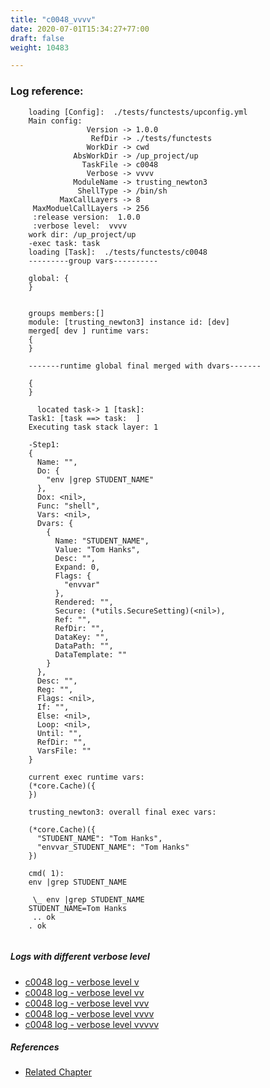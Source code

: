 ```yaml
---
title: "c0048_vvvv"
date: 2020-07-01T15:34:27+77:00
draft: false
weight: 10483

---
```


### Log reference: <no value>

```
    loading [Config]:  ./tests/functests/upconfig.yml
    Main config:
                 Version -> 1.0.0
                  RefDir -> ./tests/functests
                 WorkDir -> cwd
              AbsWorkDir -> /up_project/up
                TaskFile -> c0048
                 Verbose -> vvvv
              ModuleName -> trusting_newton3
               ShellType -> /bin/sh
           MaxCallLayers -> 8
     MaxModuelCallLayers -> 256
     :release version:  1.0.0
     :verbose level:  vvvv
    work dir: /up_project/up
    -exec task: task
    loading [Task]:  ./tests/functests/c0048
    ---------group vars----------
    
    global: {
    }
    
    
    groups members:[]
    module: [trusting_newton3] instance id: [dev]
    merged[ dev ] runtime vars:
    {
    }
    
    -------runtime global final merged with dvars-------
    
    {
    }
    
      located task-> 1 [task]: 
    Task1: [task ==> task:  ]
    Executing task stack layer: 1
    
    -Step1:
    {
      Name: "",
      Do: {
        "env |grep STUDENT_NAME"
      },
      Dox: <nil>,
      Func: "shell",
      Vars: <nil>,
      Dvars: {
        {
          Name: "STUDENT_NAME",
          Value: "Tom Hanks",
          Desc: "",
          Expand: 0,
          Flags: {
            "envvar"
          },
          Rendered: "",
          Secure: (*utils.SecureSetting)(<nil>),
          Ref: "",
          RefDir: "",
          DataKey: "",
          DataPath: "",
          DataTemplate: ""
        }
      },
      Desc: "",
      Reg: "",
      Flags: <nil>,
      If: "",
      Else: <nil>,
      Loop: <nil>,
      Until: "",
      RefDir: "",
      VarsFile: ""
    }
    
    current exec runtime vars:
    (*core.Cache)({
    })
    
    trusting_newton3: overall final exec vars:
    
    (*core.Cache)({
      "STUDENT_NAME": "Tom Hanks",
      "envvar_STUDENT_NAME": "Tom Hanks"
    })
    
    cmd( 1):
    env |grep STUDENT_NAME
    
     \_ env |grep STUDENT_NAME
    STUDENT_NAME=Tom Hanks
     .. ok
    . ok
    
```

##### Logs with different verbose level
* [c0048 log - verbose level v](../../logs/c0048_v)
* [c0048 log - verbose level vv](../../logs/c0048_vv)
* [c0048 log - verbose level vvv](../../logs/c0048_vvv)
* [c0048 log - verbose level vvvv](../../logs/c0048_vvvv)
* [c0048 log - verbose level vvvvv](../../logs/c0048_vvvvv)

##### References
* [Related Chapter](../../env-vars/c0048)
